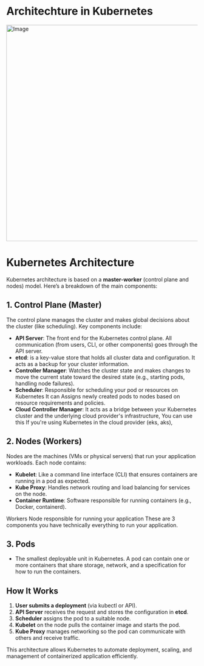 # Architechture in Kubernetes

<img width="943" height="568" alt="Image" src="https://github.com/user-attachments/assets/c114997a-bcb2-4eba-b551-8f60f5f2c1f4" />

# Kubernetes Architecture

Kubernetes architecture is based on a **master-worker** (control plane and nodes) model. Here’s a breakdown of the main components:

## 1. Control Plane (Master)

The control plane manages the cluster and makes global decisions about the cluster (like scheduling). Key components include:

- **API Server**: The front end for the Kubernetes control plane. All communication (from users, CLI, or other components) goes through the API server.
- **etcd**: is a key-value store that holds all cluster data and configuration. It acts as a backup for your cluster information.
- **Controller Manager**: Watches the cluster state and makes changes to move the current state toward the desired state (e.g., starting pods, handling node failures).
- **Scheduler**: Responsible for scheduling your pod or resources on Kubernetes It can Assigns newly created pods to nodes based on resource requirements and policies.
- **Cloud Controller Manager**: It acts as a bridge between your Kubernetes cluster and the underlying cloud provider's infrastructure, You can use this If you're using Kubernetes in the cloud provider (eks, aks),

## 2. Nodes (Workers)

Nodes are the machines (VMs or physical servers) that run your application workloads. Each node contains:

- **Kubelet**: Like a command line interface (CLI) that ensures containers are running in a pod as expected.
- **Kube Proxy**: Handles network routing and load balancing for services on the node.
- **Container Runtime**: Software responsible for running containers (e.g., Docker, containerd).

Workers Node responsible for running your application These are 3 components you have technically everything to run your application.

## 3. Pods

- The smallest deployable unit in Kubernetes. A pod can contain one or more containers that share storage, network, and a specification for how to run the containers.

## How It Works

1. **User submits a deployment** (via kubectl or API).
2. **API Server** receives the request and stores the configuration in **etcd**.
3. **Scheduler** assigns the pod to a suitable node.
4. **Kubelet** on the node pulls the container image and starts the pod.
5. **Kube Proxy** manages networking so the pod can communicate with others and receive traffic.

This architecture allows Kubernetes to automate deployment, scaling, and management of containerized application efficiently.

